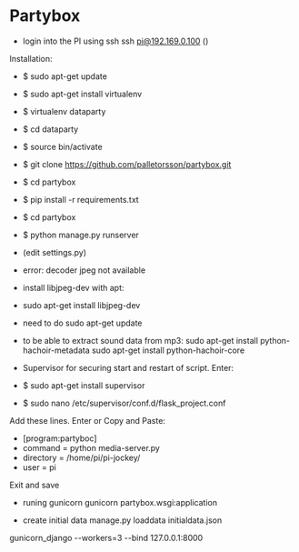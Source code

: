 Partybox
========

* login into the PI using ssh
ssh pi@192.169.0.100 ()

Installation: 
* $ sudo apt-get update
* $ sudo apt-get install virtualenv
* $ virtualenv dataparty
* $ cd dataparty 
* $ source bin/activate 
* $ git clone https://github.com/palletorsson/partybox.git
* $ cd partybox
* $ pip install -r requirements.txt 
* $ cd partybox
* $ python manage.py runserver
* (edit settings.py)

* error: decoder jpeg not available
* install libjpeg-dev with apt:
* sudo apt-get install libjpeg-dev
* need to do sudo apt-get update

* to be able to extract sound data from mp3:
sudo apt-get install python-hachoir-metadata
sudo apt-get install python-hachoir-core

* Supervisor for securing start and restart of script. Enter:
* $ sudo apt-get install supervisor 
* $ sudo nano /etc/supervisor/conf.d/flask_project.conf

Add these lines. Enter or Copy and Paste:

* [program:partyboc] 
* command = python media-server.py 
* directory = /home/pi/pi-jockey/ 
* user = pi


Exit and save 

* runing gunicorn
gunicorn partybox.wsgi:application

* create initial data
manage.py loaddata initialdata.json


gunicorn_django --workers=3 --bind 127.0.0.1:8000


